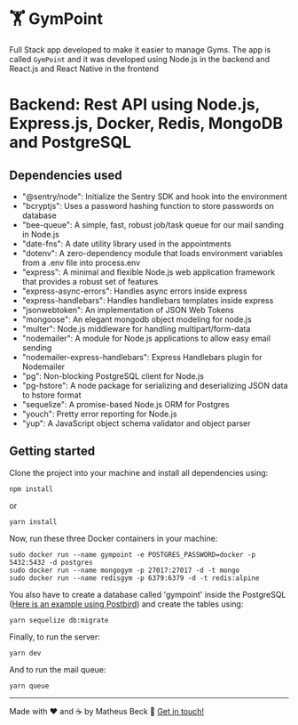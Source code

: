 # 🏋️ GymPoint

Full Stack app developed to make it easier to manage Gyms. The app is called `GymPoint` and it was developed using Node.js in the backend and React.js and React Native in the frontend

# Backend: Rest API using Node.js, Express.js, Docker, Redis, MongoDB and PostgreSQL

## Dependencies used

* "@sentry/node": Initialize the Sentry SDK and hook into the environment
* "bcryptjs": Uses a password hashing function to store passwords on database
* "bee-queue": A simple, fast, robust job/task queue for our mail sanding in Node.js
* "date-fns": A date utility library used in the appointments
* "dotenv": A zero-dependency module that loads environment variables from a .env file into process.env
* "express": A minimal and flexible Node.js web application framework that provides a robust set of features
* "express-async-errors": Handles async errors inside express
* "express-handlebars": Handles handlebars templates inside express
* "jsonwebtoken": An implementation of JSON Web Tokens
* "mongoose": An elegant mongodb object modeling for node.js
* "multer": Node.js middleware for handling multipart/form-data
* "nodemailer": A module for Node.js applications to allow easy email sending
* "nodemailer-express-handlebars": Express Handlebars plugin for Nodemailer
* "pg": Non-blocking PostgreSQL client for Node.js
* "pg-hstore": A node package for serializing and deserializing JSON data to hstore format
* "sequelize": A promise-based Node.js ORM for Postgres
* "youch": Pretty error reporting for Node.js
* "yup": A JavaScript object schema validator and object parser

## Getting started
Clone the project into your machine and install all dependencies using:
```console
npm install
```
or
```console
yarn install
```

Now, run these three Docker containers in your machine:
```console
sudo docker run --name gympoint -e POSTGRES_PASSWORD=docker -p 5432:5432 -d postgres
sudo docker run --name mongogym -p 27017:27017 -d -t mongo
sudo docker run --name redisgym -p 6379:6379 -d -t redis:alpine
```

You also have to create a database called 'gympoint' inside the PostgreSQL ([Here is an example using Postbird](https://matheus-beck.github.io/blog/docker/postgresql/postbird/sequelize/2019/09/11/configuring-postgres-docker-postbird-sequelize.html)) and create the tables using:
```console
yarn sequelize db:migrate
```

Finally, to run the server: 

```console
yarn dev
```

And to run the mail queue:

```console
yarn queue
```

---

Made with ❤️ and ☕ by Matheus Beck :wave: [Get in touch!](https://www.linkedin.com/in/matheus-beck/)
